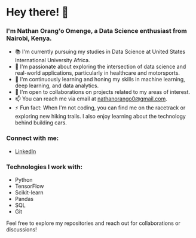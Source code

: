 # Hey there! 👋

### I'm Nathan Orang'o Omenge, a Data Science enthusiast from Nairobi, Kenya.

- 📚 I'm currently pursuing my studies in Data Science at United States International University Africa.
- 🔭 I'm passionate about exploring the intersection of data science and real-world applications, particularly in healthcare and motorsports.
- 🌱 I'm continuously learning and honing my skills in machine learning, deep learning, and data analytics.
- 💼 I'm open to collaborations on projects related to my areas of interest.
- 📫 You can reach me via email at [nathanorango0@gmail.com](mailto:nathanorango0@gmail.com).
- ⚡ Fun fact: When I'm not coding, you can find me on the racetrack or exploring new hiking trails. I also enjoy learning about the technology behind building cars.
  
### Connect with me:
- [LinkedIn](https://www.linkedin.com/in/nathan-orango/)
 
### Technologies I work with:
- Python
- TensorFlow
- Scikit-learn
- Pandas
- SQL
- Git

Feel free to explore my repositories and reach out for collaborations or discussions!
